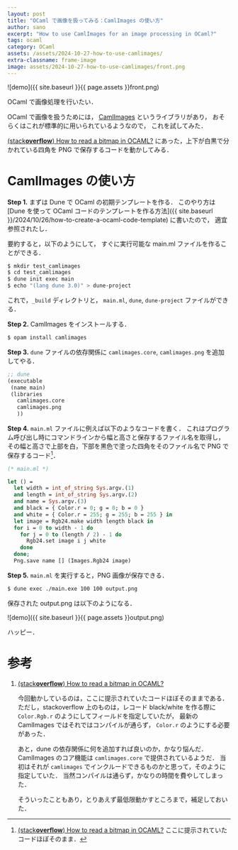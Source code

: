 ```yaml
---
layout: post
title: "OCaml で画像を扱ってみる：CamlImages の使い方"
author: sano
excerpt: "How to use CamlImages for an image processing in OCaml?"
tags: ocaml
category: OCaml
assets: /assets/2024-10-27-how-to-use-camlimages/
extra-classname: frame-image
image: assets/2024-10-27-how-to-use-camlimages/front.png
---
```


![demo]({{ site.baseurl }}{{ page.assets }}front.png)

OCaml で画像処理を行いたい．

OCaml で画像を扱うためには，
[CamlImages](https://opam.ocaml.org/packages/camlimages/)
というライブラリがあり，
おそらくはこれが標準的に用いられているようなので，
これを試してみた．

[(stack**overflow**) How to read a bitmap in OCAML?](https://stackoverflow.com/questions/612886/how-to-read-a-bitmap-in-ocaml)
にあった，上下が白黒で分かれている四角を PNG で保存するコードを動かしてみる．

# CamlImages の使い方

**Step 1.**
まずは Dune で OCaml の初期テンプレートを作る．
このやり方は
[Dune を使って OCaml コードのテンプレートを作る方法]({{ site.baseurl }}/2024/10/26/how-to-create-a-ocaml-code-template)
に書いたので，
適宜参照されたし．

要約すると，以下のようにして，
すぐに実行可能な main.ml ファイルを作ることができる．

```bash
$ mkdir test_camlimages
$ cd test_camlimages
$ dune init exec main
$ echo "(lang dune 3.0)" > dune-project
```

これで，`_build` ディレクトリと，
`main.ml`, `dune`, `dune-project` ファイルができる．

**Step 2.**
CamlImages をインストールする．

```bash
$ opam install camlimages
```

**Step 3.**
`dune` ファイルの依存関係に
`camlimages.core`,
`camlimages.png`
を追加してやる．

```lisp
;; dune
(executable
 (name main)
 (libraries
   camlimages.core
   camlimages.png
   ))
```

**Step 4.**
`main.ml` ファイルに例えば以下のようなコードを書く．
これはプログラム呼び出し時にコマンドラインから幅と高さと保存するファイル名を取得し，
その幅と高さで上部を白，下部を黒色で塗った四角をそのファイル名で PNG で保存するコード[^1]．

```ocaml
(* main.ml *)

let () =
  let width = int_of_string Sys.argv.(1)
  and length = int_of_string Sys.argv.(2)
  and name = Sys.argv.(3)
  and black = { Color.r = 0; g = 0; b = 0 }
  and white = { Color.r = 255; g = 255; b = 255 } in
  let image = Rgb24.make width length black in
  for i = 0 to width - 1 do
    for j = 0 to (length / 2) - 1 do
      Rgb24.set image i j white
    done
  done;
  Png.save name [] (Images.Rgb24 image)
```

**Step 5.**
`main.ml` を実行すると，PNG 画像が保存できる．

```bash
$ dune exec ./main.exe 100 100 output.png
```

保存された output.png は以下のようになる．

![demo]({{ site.baseurl }}{{ page.assets }}output.png)

ハッピー．

# 参考

1. [(stack**overflow**) How to read a bitmap in OCAML?](https://stackoverflow.com/questions/612886/how-to-read-a-bitmap-in-ocaml)

   今回動かしているのは，ここに提示されていたコードほぼそのままである．
   ただし，stackoverflow 上のものは，レコード black/white を作る際に
   `Color.Rgb.r` のようにしてフィールドを指定していたが，
   最新の CamlImages ではそれではコンパイルが通らず，
   `Color.r` のようにする必要があった．

   あと，dune の依存関係に何を追加すれば良いのか，かなり悩んだ．
   CamlImages のコア機能は `camlimages.core` で提供されているようだ．
   当初はそれが `camlimages` でインクルードできるものかと思って，そのように指定していた．
   当然コンパイルは通らず，かなりの時間を費やしてしまった．

   そういったこともあり，とりあえず最低限動かすところまで，補足しておいた．

[^1]:
    [(stack**overflow**) How to read a bitmap in OCAML?](https://stackoverflow.com/questions/612886/how-to-read-a-bitmap-in-ocaml)
    ここに提示されていたコードほぼそのまま．
